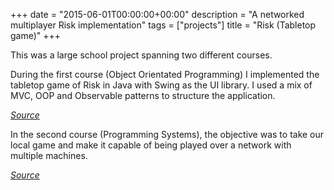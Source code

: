 +++
date = "2015-06-01T00:00:00+00:00"
description = "A networked multiplayer Risk implementation"
tags = ["projects"]
title = "Risk (Tabletop game)"
+++

This was a large school project spanning two different courses.

During the first course (Object Orientated Programming) I implemented the tabletop game of Risk in Java with Swing as the UI library. I used a mix of MVC, OOP and Observable patterns to structure the application.

_[Source](https://github.com/hugogrochau/inf1636-2015.1-war)_

In the second course (Programming Systems), the objective was to take our local game and make it capable of being played over a network with multiple machines.

_[Source](https://github.com/hugogrochau/INF1013-2015.2-T3-War-Online)_
